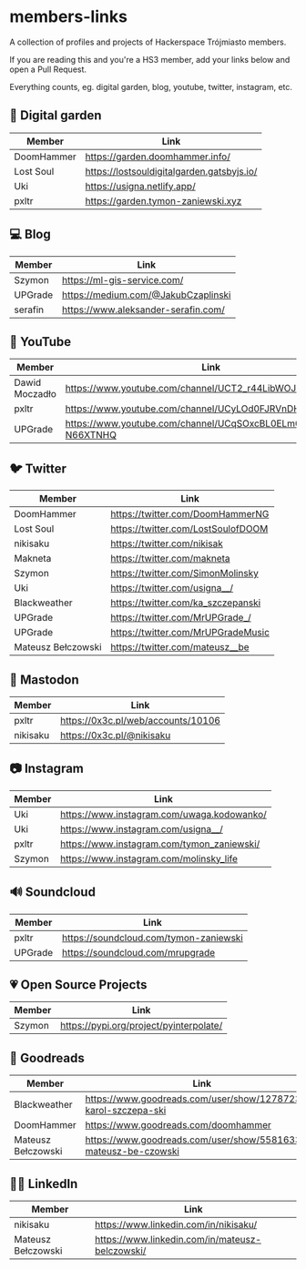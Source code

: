 # members-links

A collection of profiles and projects of Hackerspace Trójmiasto members.

If you are reading this and you're a HS3 member, add your links below and open a Pull Request.

Everything counts, eg. digital garden, blog, youtube, twitter, instagram, etc.

## 🌱 Digital garden
| Member  | Link |
| ------------- | ------------- |
| DoomHammer  | https://garden.doomhammer.info/ |
| Lost Soul | https://lostsouldigitalgarden.gatsbyjs.io/ |
| Uki | https://usigna.netlify.app/  |
| pxltr | https://garden.tymon-zaniewski.xyz |

## 💻 Blog
| Member  | Link |
| ------------- | ------------- |
| Szymon  | https://ml-gis-service.com/ |
| UPGrade | https://medium.com/@JakubCzaplinski |
| serafin | https://www.aleksander-serafin.com/ |

## 🎥 YouTube
| Member  | Link |
| ------------- | ------------- |
| Dawid Moczadło | https://www.youtube.com/channel/UCT2_r44LibWOJcDQJgmYyxw |
| pxltr | https://www.youtube.com/channel/UCyLOd0FJRVnDH3yjp-nIB4A |
| UPGrade | https://www.youtube.com/channel/UCqSOxcBL0ELm0k-N66XTNHQ |

## 🐦 Twitter
| Member  | Link |
| ------------- | ------------- |
| DoomHammer | https://twitter.com/DoomHammerNG |
| Lost Soul | https://twitter.com/LostSoulofDOOM |
| nikisaku | https://twitter.com/nikisak |
| Makneta | https://twitter.com/makneta |
| Szymon | https://twitter.com/SimonMolinsky |
| Uki | https://twitter.com/usigna__/ |
| Blackweather | https://twitter.com/ka_szczepanski |
| UPGrade | https://twitter.com/MrUPGrade_/ |
| UPGrade | https://twitter.com/MrUPGradeMusic |
| Mateusz Bełczowski | https://twitter.com/mateusz__be |

## 🐘 Mastodon
| Member  | Link |
| ------------- | ------------- |
| pxltr | https://0x3c.pl/web/accounts/10106 |
| nikisaku | https://0x3c.pl/@nikisaku |

## 📷 Instagram
| Member  | Link |
| ------------- | ------------- |
| Uki | https://www.instagram.com/uwaga.kodowanko/ |
| Uki | https://www.instagram.com/usigna__/ |
| pxltr | https://www.instagram.com/tymon_zaniewski/ |
| Szymon | https://www.instagram.com/molinsky_life |

## 🔊 Soundcloud
| Member  | Link |
| ------------- | ------------- |
| pxltr | https://soundcloud.com/tymon-zaniewski |
| UPGrade | https://soundcloud.com/mrupgrade |

## :heartpulse: Open Source Projects
| Member | Link |
| ------------- | ------------- |
| Szymon | https://pypi.org/project/pyinterpolate/ |

## :book: Goodreads
| Member  | Link |
| ------------- | ------------- |
| Blackweather  | https://www.goodreads.com/user/show/127872338-karol-szczepa-ski |
| DoomHammer    | https://www.goodreads.com/doomhammer |
| Mateusz Bełczowski | https://www.goodreads.com/user/show/55816336-mateusz-be-czowski |

## :elf_man: LinkedIn
| Member  | Link |
| ------------- | ------------- |
| nikisaku | https://www.linkedin.com/in/nikisaku/ |
| Mateusz Bełczowski | https://www.linkedin.com/in/mateusz-belczowski/

